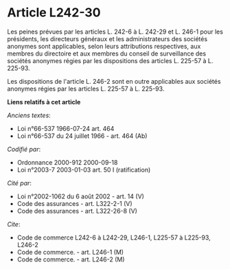 # Article L242-30

Les peines prévues par les articles L. 242-6 à L. 242-29 et L. 246-1 pour les présidents, les directeurs généraux et les
administrateurs des sociétés anonymes sont applicables, selon leurs attributions respectives, aux membres du directoire et
aux membres du conseil de surveillance des sociétés anonymes régies par les dispositions des articles L. 225-57 à L. 225-93.

Les dispositions de l'article L. 246-2 sont en outre applicables aux sociétés anonymes régies par les articles L. 225-57 à L.
225-93.

**Liens relatifs à cet article**

_Anciens textes_:

  - Loi n°66-537 1966-07-24 art. 464
  - Loi n°66-537 du 24 juillet 1966 - art. 464 (Ab)

_Codifié par_:

  - Ordonnance 2000-912 2000-09-18
  - Loi n°2003-7 2003-01-03 art. 50 I (ratification)

_Cité par_:

  - Loi n°2002-1062 du 6 août 2002 - art. 14 (V)
  - Code des assurances - art. L322-2-1 (V)
  - Code des assurances - art. L322-26-8 (V)

_Cite_:

  - Code de commerce L242-6 à L242-29, L246-1, L225-57 à L225-93, L246-2
  - Code de commerce. - art. L246-1 (M)
  - Code de commerce. - art. L246-2 (M)
